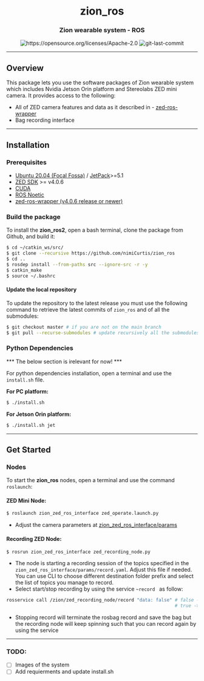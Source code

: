 <div align="center">
<h1 align="center">zion_ros</h1>

<h3>Zion wearable system - ROS</h3>

<img src="https://img.shields.io/badge/License-Apache_2.0-blue.svg" alt="https://opensource.org/licenses/Apache-2.0" />
<img src="https://img.shields.io/github/last-commit/badges/shields/master" alt="git-last-commit" />

</div>

---

## Overview
This package lets you use the software packages of Zion wearable system which includes Nvidia Jetson Orin platform and Stereolabs ZED mini camera. It provides access to the following:

  - All of ZED camera features and data as it described in - [zed-ros-wrapper](https://github.com/stereolabs/zed-ros-wrapper/tree/master)
  - Bag recording interface 

---

## Installation

### Prerequisites

- [Ubuntu 20.04 (Focal Fossa)](https://releases.ubuntu.com/focal/) / [JetPack](https://docs.nvidia.com/sdk-manager/install-with-sdkm-jetson/index.html)>=5.1
- [ZED SDK](https://www.stereolabs.com/developers/release/latest/) >= v4.0.6 
- [CUDA](https://developer.nvidia.com/cuda-downloads)
- [ROS Noetic](https://wiki.ros.org/noetic/Installation/Ubuntu)
- [zed-ros-wrapper (v4.0.6 release or newer)](https://github.com/stereolabs/zed-ros-wrapper) 

### Build the package

To install the **zion_ros2**, open a bash terminal, clone the package from Github, and build it:

```bash
$ cd ~/catkin_ws/src/ 
$ git clone --recursive https://github.com/nimiCurtis/zion_ros
$ cd ..
$ rosdep install --from-paths src --ignore-src -r -y
$ catkin_make
$ source ~/.bashrc
```

#### Update the local repository

To update the repository to the latest release you must use the following command to retrieve the latest commits of `zion_ros` and of all the submodules:

```bash
$ git checkout master # if you are not on the main branch  
$ git pull --recurse-submodules # update recursively all the submodules
```

### Python Dependencies

*** The below section is irelevant for now! ***

For python dependencies installation, open a terminal and use the ```install.sh``` file.

**For PC platform:**
```bash
$ ./install.sh 
```

**For Jetson Orin platform:**
```bash
$ ./install.sh jet
```

<!-- ## Known issues -->

---

## Get Started

### Nodes

To start the **zion_ros** nodes, open a terminal and use the command `roslaunch`:

#### ZED Mini Node:
```bash
$ roslaunch zion_zed_ros_interface zed_operate.launch.py
```
- Adjust the camera parameters at [zion_zed_ros_interface/params](zion_zed_ros_interface/params)

#### Recording ZED Node:
```bash
$ rosrun zion_zed_ros_interface zed_recording_node.py
```

- The node is starting a recording session of the topics specified in the ```zion_zed_ros_interface/params/record.yaml```. Adjust this file if needed. You can use CLI to choose different destination folder prefix and select the list of topics you manage to record. 
- Select start/stop recording by using the service ```~record ``` as follow:
```bash
rosservice call /zion/zed_recording_node/record "data: false" # false -> stop recording
                                                              # true -> start recording
```


- Stopping record will terminate the rosbag record and save the bag but the recording node will keep spinning such that you can record again by using the service


---

### TODO: 
- [ ] Images of the system
- [ ] Add requierments and update install.sh
